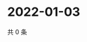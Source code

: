 # 2022-01-03

共 0 条

<!-- BEGIN WEIBO -->
<!-- 最后更新时间 Mon Jan 03 2022 13:12:53 GMT+0800 (China Standard Time) -->

<!-- END WEIBO -->
